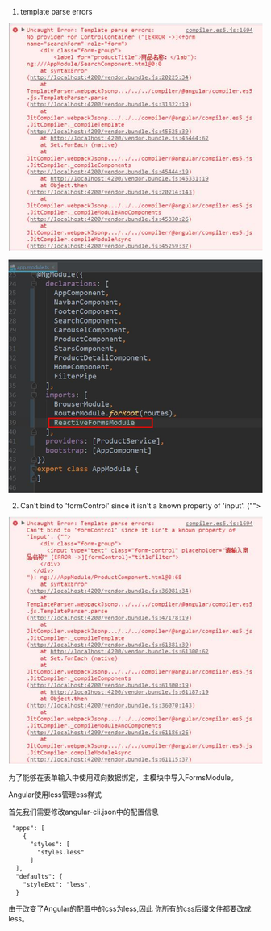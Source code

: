 1. template parse errors

![](/assets/360截图20171023164722902.jpg)

![](/assets/360截图20171023164859716.jpg)



2. Can't bind to 'formControl' since it isn't a known property of 'input'. ("">

![](/assets/360截图20171024191429386.jpg)

为了能够在表单输入中使用双向数据绑定，主模块中导入FormsModule。








Angular使用less管理css样式

首先我们需要修改angular-cli.json中的配置信息
```
 "apps": [
    {
      "styles": [
        "styles.less"
      ]  
  ],
  "defaults": {
    "styleExt": "less",
  }
```

由于改变了Angular的配置中的css为less,因此 你所有的css后缀文件都要改成less。

































